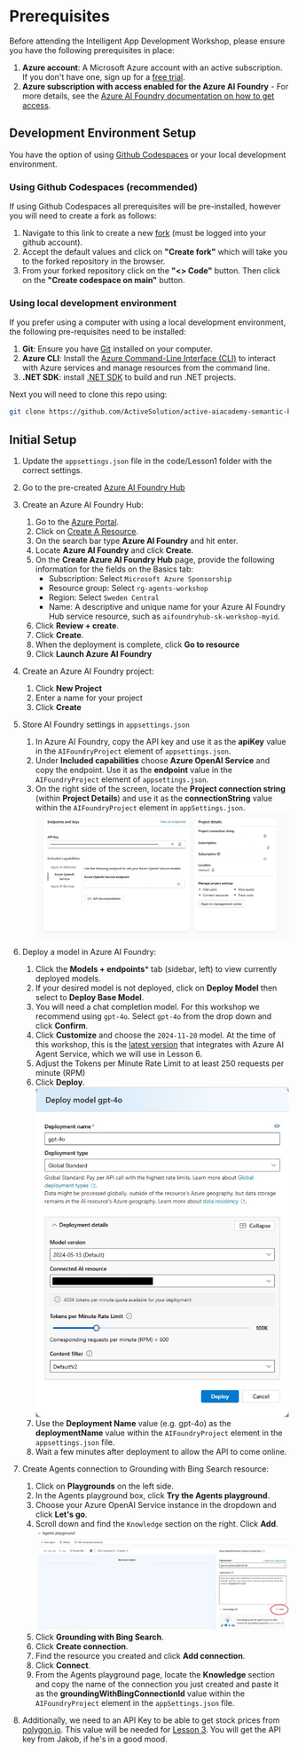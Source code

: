 # Prerequisites

Before attending the Intelligent App Development Workshop, please ensure you have the following prerequisites in place:

1. **Azure account**: A Microsoft Azure account with an active subscription. If you don't have one, sign up for a [free trial](https://azure.microsoft.com/en-us/free/).
1. **Azure subscription with access enabled for the Azure AI Foundry** - For more details, see the [Azure AI Foundry documentation on how to get access](https://learn.microsoft.com/en-us/azure/ai-studio/what-is-ai-studio#how-to-get-access). 

## Development Environment Setup

You have the option of using [Github Codespaces](https://docs.github.com/en/codespaces/getting-started/quickstart) or your local development environment.

### Using Github Codespaces (recommended)

If using Github Codespaces all prerequisites will be pre-installed, however you will need to create a fork as follows:

1. Navigate to this link to create a new [fork](https://github.com/Azure/intelligent-app-workshop/fork) (must be logged into your github account).
1. Accept the default values and click on **"Create fork"** which will take you to the forked repository in the browser.
1. From your forked repository click on the **"<> Code"** button. Then click on the **"Create codespace on main"** button.

### Using local development environment

If you prefer using a computer with using a local development environment, the following pre-requisites need to be installed:

1. **Git**: Ensure you have [Git](https://git-scm.com/downloads) installed on your computer.
1. **Azure CLI**: Install the [Azure Command-Line Interface (CLI)](https://docs.microsoft.com/en-us/cli/azure/install-azure-cli) to interact with Azure services and manage resources from the command line.
1. **.NET SDK**: install [.NET SDK](https://dotnet.microsoft.com/en-us/download) to build and run .NET projects.

Next you will need to clone this repo using:

```bash
git clone https://github.com/ActiveSolution/active-aiacademy-semantic-kernel.git
```

## Initial Setup

1. Update the `appsettings.json` file in the code/Lesson1 folder with the correct settings.

1. Go to the pre-created [Azure AI Foundry Hub](
https://ai.azure.com/managementCenter/hub/overview?wsid=/subscriptions/473daaa7-1d63-4345-902f-f2d98875287b/resourceGroups/rg-skworkshop-sdc/providers/Microsoft.MachineLearningServices/workspaces/semantic-kernel-workshop&tid=e40b4f18-1174-4423-b6bd-9de65554c52f)

1. Create an Azure AI Foundry Hub:

    1. Go to the [Azure Portal](https://portal.azure.com).
    1. Click on [Create A Resource](https://ms.portal.azure.com/#create/hub).
    1. On the search bar type **Azure AI Foundry** and hit enter.
    1. Locate **Azure AI Foundry** and click **Create**.
    1. On the **Create Azure AI Foundry Hub** page, provide the following information for the fields on the Basics tab:
        * Subscription: Select `Microsoft Azure Sponsorship`
        * Resource group: Select `rg-agents-workshop`
        * Region: Select `Sweden Central`
        * Name: A descriptive and unique name for your Azure AI Foundry Hub service resource, such as `aifoundryhub-sk-workshop-myid`.
    1. Click **Review + create**.
    1. Click **Create**.
    1. When the deployment is complete, click **Go to resource**
    1. Click **Launch Azure AI Foundry**
    
1. Create an Azure AI Foundry project:

    1. Click **New Project**
    1. Enter a name for your project
    1. Click **Create**

1. Store AI Foundry settings in `appsettings.json`
    1. In Azure AI Foundry, copy the API key and use it as the **apiKey** value in the `AIFoundryProject` element of `appsettings.json`.
    1. Under **Included capabilities** choose **Azure OpenAI Service** and copy the endpoint. Use it as the **endpoint** value in the `AIFoundryProject` element of `appsettings.json`.
    1. On the right side of the screen, locate the **Project connection string** (within **Project Details**) and use it as the **connectionString** value within the `AIFoundryProject` element in `appSettings.json`.
            ![Azure Foundry Project settings](./images/ai-foundry-project.jpg)

1. Deploy a model in Azure AI Foundry:

    1. Click the **Models + endpoints*** tab (sidebar, left) to view currently deployed models.
    1. If your desired model is not deployed, click on **Deploy Model** then select to **Deploy Base Model**.
    1. You will need a chat completion model. For this workshop we recommend using `gpt-4o`. Select `gpt-4o` from the drop down and click **Confirm**.
    1. Click **Customize** and choose the `2024-11-20` model. At the time of this workshop, this is the [latest version](https://learn.microsoft.com/en-us/azure/ai-services/agents/how-to/tools/bing-grounding?pivots=overview#setup) that integrates with Azure AI Agent Service, which we will use in Lesson 6.
    1. Adjust the Tokens per Minute Rate Limit to at least 250 requests per minute (RPM)
    1. Click **Deploy**.
        ![Terminal](./images/deploy-model.jpg)
    1. Use the **Deployment Name** value (e.g. gpt-4o) as the **deploymentName** value within the `AIFoundryProject` element in the `appsettings.json` file.
    1. Wait a few minutes after deployment to allow the API to come online.

1. Create Agents connection to Grounding with Bing Search resource:

    1. Click on **Playgrounds** on the left side.
    1. In the Agents playground box, click **Try the Agents playground**.
    1. Choose your Azure OpenAI Service instance in the dropdown and click **Let's go**.
    1. Scroll down and find the `Knowledge` section on the right. Click **Add**.
        ![Addknowledge](./images/add-knowledge.jpg)
    1. Click **Grounding with Bing Search**.
    1. Click **Create connection**.
    1. Find the resource you created and click **Add connection**.
    1. Click **Connect**.
    1. From the Agents playground page, locate the **Knowledge** section and copy the name of the connection you just created and paste it as the **groundingWithBingConnectionId** value within the `AIFoundryProject` element in the `appSettings.json` file.

1. Additionally, we need to an API Key to be able to get stock prices from [polygon.io](https://polygon.io/dashboard/login). This value will be needed for [Lesson 3](lesson3.md). You will get the API key from Jakob, if he's in a good mood.
